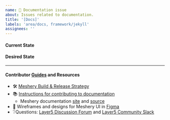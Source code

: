 ```yaml
---
name: 📄 Documentation issue
about: Issues related to documentation.
title: '[Docs]'
labels: 'area/docs, framework/jekyll'
assignees: ''
---
```

#### Current State

#### Desired State

---

#### Contributor [Guides](https://docs.meshery.io/project/contributing) and Resources
- 🛠 [Meshery Build & Release Strategy](https://docs.meshery.io/project/build-and-release)
- 📚 [Instructions for contributing to documentation](https://github.com/meshery/meshery/blob/master/CONTRIBUTING.md#documentation-contribution-flow)
   - Meshery documentation [site](https://docs.meshery.io/) and [source](https://github.com/meshery/meshery/tree/master/docs)
- 🎨 Wireframes and designs for Meshery UI in [Figma](https://www.figma.com/file/SMP3zxOjZztdOLtgN4dS2W/Meshery-UI)
- ❔Questions: [Layer5 Discussion Forum](https://discuss.layer5.io) and [Layer5 Community Slack](http://slack.layer5.io)
